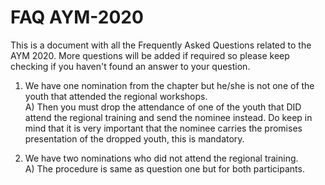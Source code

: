 # FAQ AYM-2020
This is a document with all the Frequently Asked Questions related to the AYM 2020. More questions will be added if required so please keep checking if you haven't found an answer to your question.


1) We have one nomination from the chapter but he/she is not one of the youth that attended the regional workshops.<br/>A) Then you must drop the attendance of one of the youth that DID attend the regional training and send the nominee instead. Do keep in mind that it is very important that the nominee carries the promises presentation of the dropped youth, this is mandatory.

2) We have two nominations who did not attend the regional training.<br/>A) The procedure is same as question one but for both participants.



